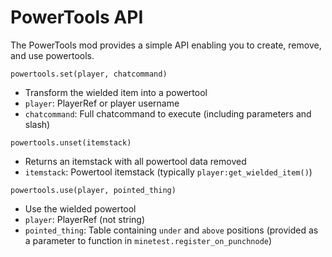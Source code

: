 PowerTools API
==============
The PowerTools mod provides a simple API enabling you to create, remove, and use powertools.

`powertools.set(player, chatcommand)`

* Transform the wielded item into a powertool
* `player`: PlayerRef or player username
* `chatcommand`: Full chatcommand to execute (including parameters and slash)

`powertools.unset(itemstack)`

* Returns an itemstack with all powertool data removed
* `itemstack`: Powertool itemstack (typically `player:get_wielded_item()`)

`powertools.use(player, pointed_thing)`

* Use the wielded powertool
* `player`: PlayerRef (not string)
* `pointed_thing`: Table containing `under` and `above` positions (provided as a parameter to function in `minetest.register_on_punchnode`)